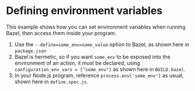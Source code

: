 # Defining environment variables

This example shows how you can set environment variables when running Bazel, then access them inside your program.

1. Use the `--define=some_env=some_value` option to Bazel, as shown here in `package.json`
1. Bazel is hermetic, so if you want `some_env` to be exposed into the environment of an action, it must be declared, using `configuration_env_vars = ["some_env"]` as shown here in `BUILD.bazel`.
1. In your Node.js program, reference `process.env['some_env']` as usual, shown here in `define.spec.js`.

